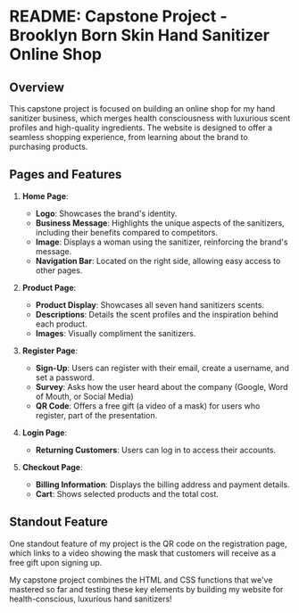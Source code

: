 # README: Capstone Project - Brooklyn Born Skin Hand Sanitizer Online Shop

## Overview
This capstone project is focused on building an online shop for my hand sanitizer business, which merges health consciousness with luxurious scent profiles and high-quality ingredients. The website is designed to offer a seamless shopping experience, from learning about the brand to purchasing products.

## Pages and Features

1. **Home Page**:
   - **Logo**: Showcases the brand's identity.
   - **Business Message**: Highlights the unique aspects of the sanitizers, including their benefits compared to competitors.
   - **Image**: Displays a woman using the sanitizer, reinforcing the brand's message.
   - **Navigation Bar**: Located on the right side, allowing easy access to other pages.

2. **Product Page**:
   - **Product Display**: Showcases all seven hand sanitizers scents.
   - **Descriptions**: Details the scent profiles and the inspiration behind each product.
   - **Images**: Visually compliment the sanitizers.

3. **Register Page**:
   - **Sign-Up**: Users can register with their email, create a username, and set a password.
   - **Survey**: Asks how the user heard about the company (Google, Word of Mouth, or Social Media)
   - **QR Code**: Offers a free gift (a video of a mask) for users who register, part of the presentation.

4. **Login Page**:
   - **Returning Customers**: Users can log in to access their accounts.

5. **Checkout Page**:
   - **Billing Information**: Displays the billing address and payment details.
   - **Cart**: Shows selected products and the total cost.

## Standout Feature
One standout feature of my project is the QR code on the registration page, which links to a video showing the mask that customers will receive as a free gift upon signing up.

My capstone project combines the HTML and CSS functions that we've mastered so far and testing these key elements by building my website for health-conscious, luxurious hand sanitizers!

